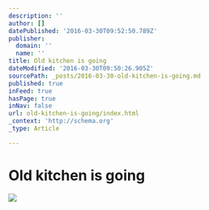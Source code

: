 ```yaml
---
description: ''
author: []
datePublished: '2016-03-30T09:52:50.789Z'
publisher:
  domain: ''
  name: ''
title: Old kitchen is going
dateModified: '2016-03-30T09:50:26.905Z'
sourcePath: _posts/2016-03-30-old-kitchen-is-going.md
published: true
inFeed: true
hasPage: true
inNav: false
url: old-kitchen-is-going/index.html
_context: 'http://schema.org'
_type: Article

---
```

# Old kitchen is going
![](https://the-grid-user-content.s3-us-west-2.amazonaws.com/c8dad70e-ebc8-4e89-a646-509d46466789.png)
